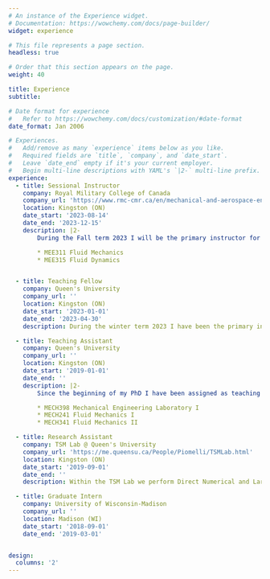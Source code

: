```yaml
---
# An instance of the Experience widget.
# Documentation: https://wowchemy.com/docs/page-builder/
widget: experience

# This file represents a page section.
headless: true

# Order that this section appears on the page.
weight: 40

title: Experience
subtitle:

# Date format for experience
#   Refer to https://wowchemy.com/docs/customization/#date-format
date_format: Jan 2006

# Experiences.
#   Add/remove as many `experience` items below as you like.
#   Required fields are `title`, `company`, and `date_start`.
#   Leave `date_end` empty if it's your current employer.
#   Begin multi-line descriptions with YAML's `|2-` multi-line prefix.
experience:
  - title: Sessional Instructor
    company: Royal Military College of Canada
    company_url: 'https://www.rmc-cmr.ca/en/mechanical-and-aerospace-engineering/department-mechanical-aerospace-engineering'
    location: Kingston (ON)
    date_start: '2023-08-14'
    date_end: '2023-12-15'
    description: |2-
        During the Fall term 2023 I will be the primary instructor for two engineering courses offered by the Mechanical and Aerospace engineering department:

        * MEE311 Fluid Mechanics
        * MEE315 Fluid Dynamics


  - title: Teaching Fellow
    company: Queen's University
    company_url: ''
    location: Kingston (ON)
    date_start: '2023-01-01'
    date_end: '2023-04-30'
    description: During the winter term 2023 I have been the primary instructor of Fluid Mechanics I a second year course for Mechanical Engineering students.  

  - title: Teaching Assistant
    company: Queen's University
    company_url: ''
    location: Kingston (ON)
    date_start: '2019-01-01'
    date_end: ''
    description: |2-
        Since the beginning of my PhD I have been assigned as teaching assistant for several courses at Queen's such as:

        * MECH398 Mechanical Engineering Laboratory I
        * MECH241 Fluid Mechanics I
        * MECH341 Fluid Mechanics II

  - title: Research Assistant
    company: TSM Lab @ Queen's University
    company_url: 'https://me.queensu.ca/People/Piomelli/TSMLab.html'
    location: Kingston (ON)
    date_start: '2019-09-01'
    date_end: ''
    description: Within the TSM Lab we perform Direct Numerical and Large Eddy Simulations of Turbulent Flows in different physical conditions and with several geometries. My research focuses on simulating Turbulent Boundary layers under strong pressure gradients and separated flows.

  - title: Graduate Intern
    company: University of Wisconsin-Madison
    company_url: ''
    location: Madison (WI)
    date_start: '2018-09-01'
    date_end: '2019-03-01'


design:
  columns: '2'
---
```

